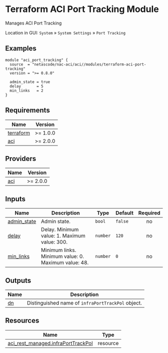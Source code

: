 <!-- BEGIN_TF_DOCS -->
# Terraform ACI Port Tracking Module

Manages ACI Port Tracking

Location in GUI:
`System` » `System Settings` » `Port Tracking`

## Examples

```hcl
module "aci_port_tracking" {
  source  = "netascode/nac-aci/aci//modules/terraform-aci-port-tracking"
  version = ">= 0.8.0"

  admin_state = true
  delay       = 5
  min_links   = 2
}
```

## Requirements

| Name | Version |
|------|---------|
| <a name="requirement_terraform"></a> [terraform](#requirement\_terraform) | >= 1.0.0 |
| <a name="requirement_aci"></a> [aci](#requirement\_aci) | >= 2.0.0 |

## Providers

| Name | Version |
|------|---------|
| <a name="provider_aci"></a> [aci](#provider\_aci) | >= 2.0.0 |

## Inputs

| Name | Description | Type | Default | Required |
|------|-------------|------|---------|:--------:|
| <a name="input_admin_state"></a> [admin\_state](#input\_admin\_state) | Admin state. | `bool` | `false` | no |
| <a name="input_delay"></a> [delay](#input\_delay) | Delay. Minimum value: 1. Maximum value: 300. | `number` | `120` | no |
| <a name="input_min_links"></a> [min\_links](#input\_min\_links) | Minimum links. Minimum value: 0. Maximum value: 48. | `number` | `0` | no |

## Outputs

| Name | Description |
|------|-------------|
| <a name="output_dn"></a> [dn](#output\_dn) | Distinguished name of `infraPortTrackPol` object. |

## Resources

| Name | Type |
|------|------|
| [aci_rest_managed.infraPortTrackPol](https://registry.terraform.io/providers/CiscoDevNet/aci/latest/docs/resources/rest_managed) | resource |
<!-- END_TF_DOCS -->